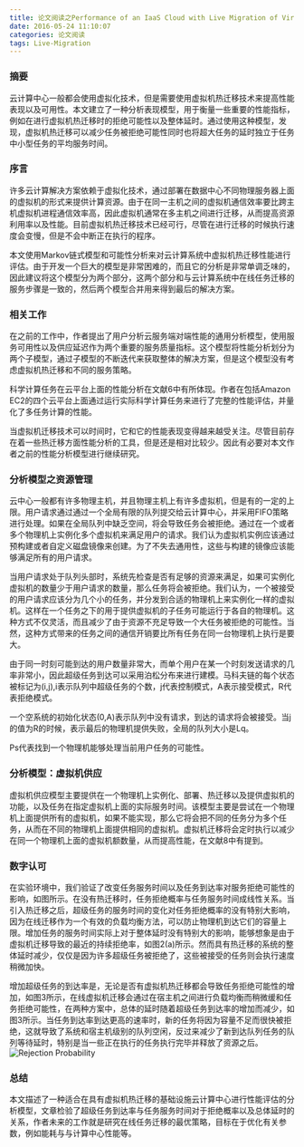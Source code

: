 ```yaml
---
title: 论文阅读之Performance of an IaaS Cloud with Live Migration of Virtual Machines
date: 2016-05-24 11:10:07
categories: 论文阅读
tags: Live-Migration
---
```


### 摘要
云计算中心一般都会使用虚拟化技术，但是需要使用虚拟机热迁移技术来提高性能表现以及可用性。本文建立了一种分析表现模型，用于衡量一些重要的性能指标，例如在进行虚拟机热迁移时的拒绝可能性以及整体延时。通过使用这种模型，发现，虚拟机热迁移可以减少任务被拒绝可能性同时也将超大任务的延时独立于任务中小型任务的平均服务时间。
<!-- more -->
### 序言
许多云计算解决方案依赖于虚拟化技术，通过部署在数据中心不同物理服务器上面的虚拟机的形式来提供计算资源。由于在同一主机之间的虚拟机通信效率要比跨主机虚拟机进程通信效率高，因此虚拟机通常在多主机之间进行迁移，从而提高资源利用率以及性能。目前虚拟机热迁移技术已经可行，尽管在进行迁移的时候执行速度会变慢，但是不会中断正在执行的程序。

本文使用Markov链式模型和可能性分析来对云计算系统中虚拟机热迁移性能进行评估。由于开发一个巨大的模型是非常困难的，而且它的分析是非常单调乏味的，因此建议将这个模型分为两个部分，这两个部分和与云计算系统中在线任务迁移的服务步骤是一致的，然后两个模型合并用来得到最后的解决方案。

### 相关工作
在之前的工作中，作者提出了用户分析云服务端对端性能的通用分析模型，使用服务可用性以及供应延迟作为两个重要的服务质量指标。这个模型将性能分析划分为两个子模型，通过子模型的不断迭代来获取整体的解决方案，但是这个模型没有考虑虚拟机热迁移和不同的服务策略。

科学计算任务在云平台上面的性能分析在文献6中有所体现。作者在包括Amazon EC2的四个云平台上面通过运行实际科学计算任务来进行了完整的性能评估，并量化了多任务计算的性能。

当虚拟机迁移技术可以时间时，它和它的性能表现变得越来越受关注。尽管目前存在着一些热迁移方面性能分析的工具，但是还是相对比较少。因此有必要对本文作者之前的性能分析模型进行继续研究。

### 分析模型之资源管理
云中心一般都有许多物理主机，并且物理主机上有许多虚拟机，但是有的一定的上限。用户请求通过通过一个全局有限的队列提交给云计算中心，并采用FIFO策略进行处理。如果在全局队列中缺乏空间，将会导致任务会被拒绝。通过在一个或者多个物理机上实例化多个虚拟机来满足用户的请求。我们认为虚拟机实例应该通过预构建或者自定义磁盘镜像来创建。为了不失去通用性，这些与构建的镜像应该能够满足所有的用户请求。

当用户请求处于队列头部时，系统先检查是否有足够的资源来满足，如果可实例化虚拟机的数量少于用户请求的数量，那么任务将会被拒绝。我们认为，一个被接受的用户请求应该分为几个小的任务，并分发到合适的物理机上来实例化一样的虚拟机。这样在一个任务之下的用于提供虚拟机的子任务可能运行于各自的物理机。这种方式不仅灵活，而且减少了由于资源不充足导致一个大任务被拒绝的可能性。当然，这种方式带来的任务之间的通信开销要比所有任务在同一台物理机上执行是要大。

由于同一时刻可能到达的用户数量非常大，而单个用户在某一个时刻发送请求的几率非常小，因此超级任务到达可以采用泊松分布来进行建模。马科夫链的每个状态被标记为(i,j),i表示队列中超级任务的个数，j代表控制模式，A表示接受模式，R代表拒绝模式。

一个空系统的初始化状态(0,A)表示队列中没有请求，到达的请求将会被接受。当j的值为R的时候，表示最后的物理机提供失败，全局的队列大小是Lq。

Ps代表找到一个物理机能够处理当前用户任务的可能性。

### 分析模型：虚拟机供应
虚拟机供应模型主要提供在一个物理机上实例化、部署、热迁移以及提供虚拟机的功能，以及任务在指定虚拟机上面的实际服务时间。该模型主要是尝试在一个物理机上面提供所有的虚拟机，如果不能实现，那么它将会把不同的任务分为多个任务，从而在不同的物理机上面提供相同的虚拟机。虚拟机迁移将会定时执行以减少在同一个物理机上面的虚拟机额数量，从而提高性能，在文献8中有提到。

### 数字认可
在实验环境中，我们验证了改变任务服务时间以及任务到达率对服务拒绝可能性的影响，如图所示。在没有热迁移时，任务拒绝概率与任务服务时间成线性关系。当引入热迁移之后，超级任务的服务时间的变化对任务拒绝概率的没有特别大影响，因为在线迁移作为一个有效的负载均衡方法，可以防止物理机到达它们的容量上限。增加任务的服务时间实际上对于整体延时没有特别大的影响，能够想象是由于虚拟机迁移导致的最近的持续拒绝率，如图2(a)所示。然而具有热迁移的系统的整体延时减少，仅仅是因为许多超级任务被拒绝了，这些被接受的任务则会执行速度稍微加快。

增加超级任务的到达率是，无论是否有虚拟机热迁移都会导致任务拒绝可能性的增加，如图3所示，在线虚拟机迁移会通过在宿主机之间进行负载均衡而稍微缓和任务拒绝可能性，在两种方案中，总体的延时随着超级任务到达率的增加而减少，如图3所示。当任务到达率到达更高的速率时，新的任务将因为容量不足而很快被拒绝，这就导致了系统和宿主机级别的队列空闲，反过来减少了新到达队列任务的队列等待延时，特别是当一些正在执行的任务执行完毕并释放了资源之后。
![Rejection Probability](http://cdn.zhangchi.xyz/rejection-probability.png)

### 总结
本文描述了一种适合在具有虚拟机热迁移的基础设施云计算中心进行性能评估的分析模型，文章检验了超级任务到达率与任务服务时间对于拒绝概率以及总体延时的关系，作者未来的工作就是研究在线任务迁移的最优策略，目标在于优化有关参数，例如能耗与与计算中心性能等。

